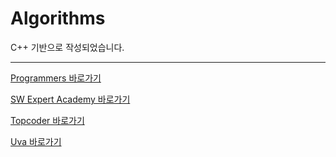 # Algorithms

C++ 기반으로 작성되었습니다.

-----
[Programmers 바로가기](https://programmers.co.kr/learn/challenges?tab=all_challenges)

[SW Expert Academy 바로가기](https://swexpertacademy.com/main/main.do)

[Topcoder 바로가기](https://www.topcoder.com/challenges)

[Uva 바로가기](https://uhunt.onlinejudge.org/)
